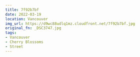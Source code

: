 ```yaml
---
title: 7f92b7bf
date: 2022-03-19
location: Vancouver
img_url: https://d9wc88udlq1mz.cloudfront.net/7f92b7bf.jpg
original_fn: _DSC3747.jpg
tags:
- Vancouver
- Cherry Blossoms
- Street
---
```

